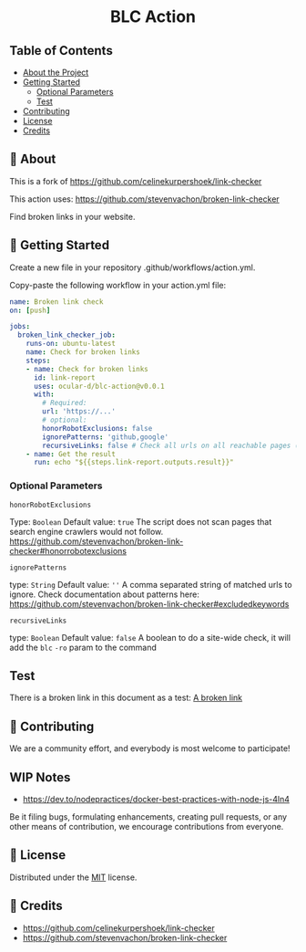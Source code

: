 <div align="center">

# BLC Action

</div>

## Table of Contents

- [About the Project](#-about)
- [Getting Started](#-getting-started)
  - [Optional Parameters](#optional-parameters)
  - [Test](#test)
- [Contributing](#-contributing)
- [License](#-license)
- [Credits](#-credits)

## 📄 About

This is a fork of https://github.com/celinekurpershoek/link-checker

This action uses: https://github.com/stevenvachon/broken-link-checker

Find broken links in your website.

## 🚀 Getting Started

Create a new file in your repository .github/workflows/action.yml.

Copy-paste the following workflow in your action.yml file:

```yml
name: Broken link check
on: [push]

jobs:
  broken_link_checker_job:
    runs-on: ubuntu-latest
    name: Check for broken links
    steps:
    - name: Check for broken links
      id: link-report
      uses: ocular-d/blc-action@v0.0.1
      with:
        # Required:
        url: 'https://...'
        # optional:
        honorRobotExclusions: false
        ignorePatterns: 'github,google'
        recursiveLinks: false # Check all urls on all reachable pages (could take a while)
    - name: Get the result
      run: echo "${{steps.link-report.outputs.result}}"
```

### Optional Parameters

`honorRobotExclusions`

Type: `Boolean`
Default value: `true`
The script does not scan pages that search engine crawlers would not follow.
https://github.com/stevenvachon/broken-link-checker#honorrobotexclusions

`ignorePatterns`

type: `String`
Default value: `''`
A comma separated string of matched urls to ignore. Check documentation about patterns here: https://github.com/stevenvachon/broken-link-checker#excludedkeywords

`recursiveLinks`

type: `Boolean`
Default value: `false`
A boolean to do a site-wide check, it will add the `blc` `-ro` param to the command

## Test
There is a broken link in this document as a test:
[A broken link](http://jhgfdsadfghjklkjhgfdsasdfgh.com)

## 🤝 Contributing

We are a community effort, and everybody is most welcome to participate!

## WIP Notes

- https://dev.to/nodepractices/docker-best-practices-with-node-js-4ln4

Be it filing bugs, formulating enhancements, creating pull requests, or any other means of contribution, we encourage contributions from everyone.

## 📝 License

Distributed under the [MIT](https://choosealicense.com/licenses/mit/ "Link to license") license.

## 🙏 Credits

- https://github.com/celinekurpershoek/link-checker
- https://github.com/stevenvachon/broken-link-checker
